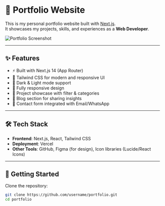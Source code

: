 # 🚀 Portfolio Website

This is my personal portfolio website built with [Next.js](https://nextjs.org).  
It showcases my projects, skills, and experiences as a **Web Developer**.

![Portfolio Screenshot](./public/preview.png) <!-- optional: hapus kalau belum ada preview -->

---

## ✨ Features
- ⚡️ Built with Next.js 14 (App Router)
- 🎨 Tailwind CSS for modern and responsive UI
- 🌙 Dark & Light mode support
- 📱 Fully responsive design
- 📂 Project showcase with filter & categories
- 📝 Blog section for sharing insights
- 📩 Contact form integrated with Email/WhatsApp

---

## 🛠️ Tech Stack
- **Frontend**: Next.js, React, Tailwind CSS
- **Deployment**: Vercel
- **Other Tools**: GitHub, Figma (for design), Icon libraries (Lucide/React Icons)

---

## 🚦 Getting Started

Clone the repository:

```bash
git clone https://github.com/username/portfolio.git
cd portfolio
